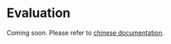 # Evaluation

Coming soon. Please refer to [chinese documentation](../../zh_cn/tutorials/evaluation.md).
